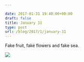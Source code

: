 ```yaml
---

date: 2017-01-31 19:40:00+00:00
draft: false
title: January 31
type: post
url: /blog/2017/1/january-31
---
```


Fake fruit, fake flowers and fake sea.


  
![](/images/2017-01-31-20171january-31/image-asset.jpeg)

